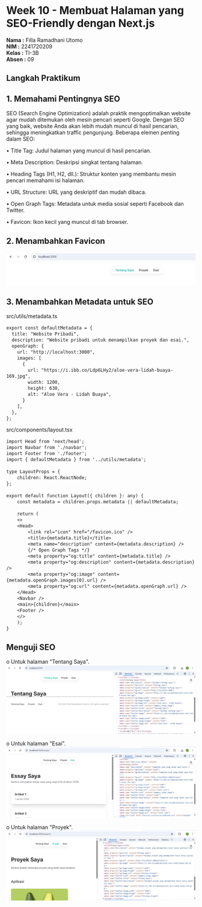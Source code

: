 # Week 10 - Membuat Halaman yang SEO-Friendly dengan Next.js

**Nama :** Filla Ramadhani Utomo<br>
**NIM :** 2241720209<br>
**Kelas :** TI-3B<br>
**Absen :** 09

## Langkah Praktikum
## 1. Memahami Pentingnya SEO
SEO (Search Engine Optimization) adalah praktik mengoptimalkan website agar mudah ditemukan oleh mesin pencari seperti Google. Dengan SEO yang baik, website Anda akan lebih mudah muncul di hasil pencarian, sehingga meningkatkan traffic pengunjung.
Beberapa elemen penting dalam SEO:

•	Title Tag: Judul halaman yang muncul di hasil pencarian.

•	Meta Description: Deskripsi singkat tentang halaman.

•	Heading Tags (H1, H2, dll.): Struktur konten yang membantu mesin pencari memahami isi halaman.

•	URL Structure: URL yang deskriptif dan mudah dibaca.

•	Open Graph Tags: Metadata untuk media sosial seperti Facebook dan Twitter.

•	Favicon: Ikon kecil yang muncul di tab browser.


## 2. Menambahkan Favicon

<img src="img/SEO1.jpg">

## 3. Menambahkan Metadata untuk SEO

src/utils/metadata.ts 

```tsx
export const defaultMetadata = {
  title: "Website Pribadi",
  description: "Website pribadi untuk menampilkan proyek dan esai.",
  openGraph: {
    url: "http://localhost:3000",
    images: [
      {
        url: "https://i.ibb.co/Ldp6LHy2/aloe-vera-lidah-buaya-169.jpg",
        width: 1200,
        height: 630,
        alt: "Aloe Vera - Lidah Buaya",
      }
    ],
  },
};
```

src/components/layout.tsx 

```tsx
import Head from 'next/head';
import Navbar from './navbar';
import Footer from './footer';
import { defaultMetadata } from '../utils/metadata';

type LayoutProps = {
    children: React.ReactNode;
};

export default function Layout({ children }: any) {
    const metadata = children.props.metadata || defaultMetadata;

    return (
    <>
    <Head>
        <link rel="icon" href="/favicon.ico" />
        <title>{metadata.title}</title>
        <meta name="description" content={metadata.description} />
        {/* Open Graph Tags */}
        <meta property="og:title" content={metadata.title} />
        <meta property="og:description" content={metadata.description} />
        <meta property="og:image" content={metadata.openGraph.images[0].url} />
        <meta property="og:url" content={metadata.openGraph.url} />
    </Head>
    <Navbar />
    <main>{children}</main>
    <Footer />
    </>
    );
}
```

## Menguji SEO

o Untuk halaman "Tentang Saya".
<img src="img/SEO2.jpg">

o Untuk halaman "Esai".
<img src="img/SEO3.jpg">

o Untuk halaman "Proyek".
<img src="img/SEO4.jpg">

